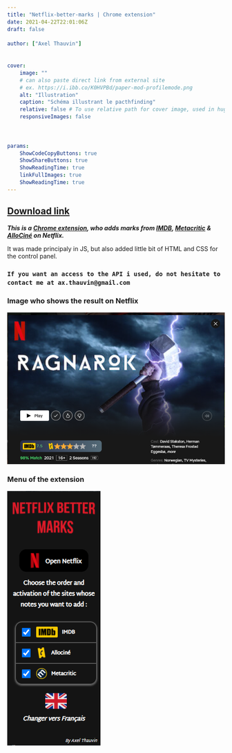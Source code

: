 ```yaml
---
title: "Netflix-better-marks | Chrome extension"
date: 2021-04-22T22:01:06Z
draft: false

author: ["Axel Thauvin"]


cover:
    image: ""
    # can also paste direct link from external site
    # ex. https://i.ibb.co/K0HVPBd/paper-mod-profilemode.png
    alt: "Illustration"
    caption: "Schéma illustrant le pacthfinding"
    relative: false # To use relative path for cover image, used in hugo Page-bundles
    responsiveImages: false
    
        

params:
    ShowCodeCopyButtons: true
    ShowShareButtons: true
    ShowReadingTime: true
    linkFullImages: true
    ShowReadingTime: true
---
```




<style>
    .svg {
        width: 3vh;
        
        vertical-align: middle;
    }
    .admonition {
        margin-top: 20px;
        padding: 0px;
        margin-bottom: 20px;
        border-radius: 4px;
        text-align: left;
        border: 0px;
        border-left: 5px solid;
        
    }

    .admonition h3 {
        margin-top: 0px;
        padding: 5px;
        padding-left: 10px;
    }

    .admonition p {
        padding-left: 10px;
        padding-bottom: 16px;
    }


    

    .admonition.note { /* csslint allow: adjoining-classes */
        color: #a9a9b3;
        background-color: #24393a;
        border-color: #0bbaa2;
        
    }

    .note h3 {
        background-color: #204744;
    }

    .admonition.warning { /* csslint allow: adjoining-classes */
        color: #c09853;
        background-color: #fcf8e3;
        border-color: #fbeed5;
    }

    .admonition.danger { /* csslint allow: adjoining-classes */
        color: #b94a48;
        background-color: #f2dede;
        border-color: #eed3d7;
    }

    .admonition-title {
        font-weight: bold;
        text-align: left;
    }
</style>


## [Download link](https://github.com/Axthauvin/Netflix-better-marks/blob/main/Extension%20Netflix.zip)

***This is a [Chrome extension](https://developer.chrome.com/docs/extensions/), who adds marks from <a href="https://www.imdb.com/">IMDB</a>, <a href="https://www.allocine.fr/">Metacritic</a> & <a href="https://www.allocine.fr/">AlloCiné</a> on Netflix.***

It was made principaly in JS, but also added little bit of HTML and CSS for the control panel.

### `If you want an access to the API i used, do not hesitate to contact me at ax.thauvin@gmail.com`
### Image who shows the result on Netflix
![Image who shows the result on Netflix](https://github.com/Axthauvin/Netflix-better-marks/blob/main/NetflixBetterMarks-1.png)

### Menu of the extension
![Menu of the extension](https://github.com/Axthauvin/Netflix-better-marks/blob/main/NetflixBetterMarks-5.png)

